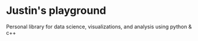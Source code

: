 # Justin's playground
Personal library for data science, visualizations, and analysis using python & c++
